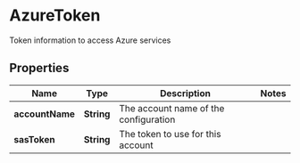 

# AzureToken

Token information to access Azure services

## Properties

| Name | Type | Description | Notes |
|------------ | ------------- | ------------- | -------------|
|**accountName** | **String** | The account name of the configuration |  |
|**sasToken** | **String** | The token to use for this account |  |



